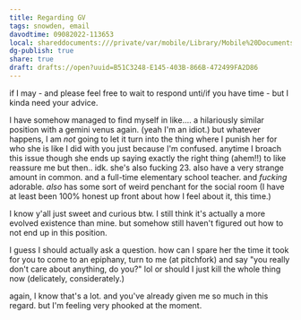 ```yaml
---
title: Regarding GV
tags: snowden, email
davodtime: 09082022-113653
local: shareddocuments:///private/var/mobile/Library/Mobile%20Documents/iCloud~md~obsidian/Documents/OBSHIDDIAN/drafts/B51C3248-E145-403B-866B-472499FA2D86.md
dg-publish: true
share: true
draft: drafts://open?uuid=B51C3248-E145-403B-866B-472499FA2D86
---
```


if I may - and please feel free to wait to respond unti/if you have time - but I kinda need your advice.

I have somehow managed to find myself in like.... a hilariously similar position with a gemini venus again. (yeah I'm an idiot.) but whatever happens, I am *not* going to let it turn into the thing where I punish her for who she is like I did with you just because I'm confused. anytime I broach this issue though she ends up saying exactly the right thing (ahem!!) to like reassure me but then.. idk. she's also fucking 23. also have a very strange amount in common. and a full-time elementary school teacher. and *fucking* adorable. *also* has some sort of weird penchant for the social room (I have at least been 100% honest up front about how I feel about it, this time.)

I know y'all just sweet and curious btw. I still think it's actually a more evolved existence than mine. but somehow still haven't figured out how to not end up in this position. 

I guess I should actually ask a question. how can I spare her the time it took for you to come to an epiphany, turn to me (at pitchfork) and say "you really don't care about anything, do you?" lol or should I just kill the whole thing now (delicately, considerately.)

again, I know that's a lot. and you've already given me so much in this regard. but I'm feeling very phooked at the moment.